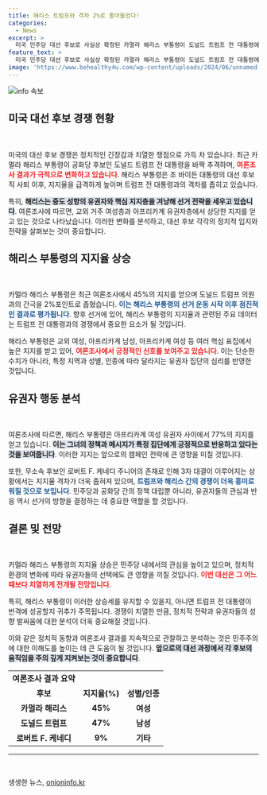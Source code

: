 ```yaml
---
title: 해리스 트럼프와 격차 2%로 줄어들었다!
categories:
  - News
excerpt: >
  미국 민주당 대선 후보로 사실상 확정된 카멀라 해리스 부통령이 도널드 트럼프 전 대통령에게 급격히 접근하고 있다. 최근 여론조사에 따르면 해리스의 지지율은 45%로, 트럼프와의 격차가 단 2%포인트로 줄어들며 대선판이 뒤집힐 조짐을 보이고 있다.
feature_text: >
  미국 민주당 대선 후보로 사실상 확정된 카멀라 해리스 부통령이 도널드 트럼프 전 대통령에게 급격히 접근하고 있다. 최근 여론조사에 따르면 해리스의 지지율은 45%로, 트럼프와의 격차가 단 2%포인트로 줄어들며 대선판이 뒤집힐 조짐을 보이고 있다.
image: 'https://www.behealthy4u.com/wp-content/uploads/2024/06/unnamed-file.png'
---
```


<p><img src="https://www.behealthy4u.com/wp-content/uploads/2024/06/unnamed-file.png" alt="info 속보" /></p>

<h2 data-ke-size="size26">미국 대선 후보 경쟁 현황</h2>

<p data-ke-size="size16">&nbsp;</p>

<p>미국의 대선 후보 경쟁은 정치적인 긴장감과 치열한 쟁점으로 가득 차 있습니다. 최근 카멀라 해리스 부통령이 공화당 후보인 도널드 트럼프 전 대통령을 바짝 추격하며, <b><span style="color: #ee2323;">여론조사 결과가 극적으로 변화하고 있습니다</span></b>. 해리스 부통령은 조 바이든 대통령의 대선 후보직 사퇴 이후, 지지율을 급격하게 높이며 트럼프 전 대통령과의 격차를 좁히고 있습니다. </p>

<p>특히, <b><span style="background-color: #21538527;">해리스는 중도 성향의 유권자와 핵심 지지층을 겨냥해 선거 전략을 세우고 있습니다</span></b>. 여론조사에 따르면, 교외 거주 여성층과 아프리카계 유권자층에서 상당한 지지를 얻고 있는 것으로 나타났습니다. 이러한 변화를 분석하고, 대선 후보 각각의 정치적 입지와 전략을 살펴보는 것이 중요합니다.</p>

<h2 data-ke-size="size26">해리스 부통령의 지지율 상승</h2>

<p data-ke-size="size16">&nbsp;</p>

<p>카멀라 해리스 부통령은 최근 여론조사에서 45%의 지지를 얻으며 도널드 트럼프 의원과의 간극을 2%포인트로 좁혔습니다. <b><span style="color: #1a5490;">이는 해리스 부통령의 선거 운동 시작 이후 점진적인 결과로 평가됩니다</span></b>. 향후 선거에 있어, 해리스 부통령의 지지율과 관련된 주요 데이터는 트럼프 전 대통령과의 경쟁에서 중요한 요소가 될 것입니다. </p>

<p>해리스 부통령은 교외 여성, 아프리카계 남성, 아프리카계 여성 등 여러 핵심 표집에서 높은 지지를 받고 있어, <b><span style="color: #ee2323;">여론조사에서 긍정적인 신호를 보여주고 있습니다</span></b>. 이는 단순한 수치가 아니라, 특정 지역과 성별, 인종에 따라 달라지는 유권자 집단의 심리를 반영한 것입니다.</p>

<h2 data-ke-size="size26">유권자 행동 분석</h2>

<p data-ke-size="size16">&nbsp;</p>

<p>여론조사에 따르면, 해리스 부통령은 아프리카계 여성 유권자 사이에서 77%의 지지를 얻고 있습니다. <b><span style="background-color: #21538527;">이는 그녀의 정책과 메시지가 특정 집단에게 긍정적으로 반응하고 있다는 것을 보여줍니다</span></b>. 이러한 지지는 앞으로의 캠페인 전략에 큰 영향을 미칠 것입니다. </p>

<p>또한, 무소속 후보인 로버트 F. 케네디 주니어의 존재로 인해 3자 대결이 이루어지는 상황에서는 지지율 격차가 더욱 좁혀져 있으며, <b><span style="color: #1a5490;">트럼프와 해리스 간의 경쟁이 더욱 흥미로워질 것으로 보입니다</span></b>. 민주당과 공화당 간의 정책 대립뿐 아니라, 유권자들의 관심과 반응 역시 선거의 방향을 결정하는 데 중요한 역할을 할 것입니다.</p>

<h2 data-ke-size="size26">결론 및 전망</h2>

<p data-ke-size="size16">&nbsp;</p>

<p>카멀라 해리스 부통령의 지지율 상승은 민주당 내에서의 관심을 높이고 있으며, 정치적 환경의 변화에 따라 유권자들의 선택에도 큰 영향을 끼칠 것입니다. <b><span style="color: #ee2323;">이번 대선은 그 어느 때보다 치열하게 전개될 전망입니다</span></b>. </p>

<p>특히, 해리스 부통령이 이러한 상승세를 유지할 수 있을지, 아니면 트럼프 전 대통령이 반격에 성공할지 귀추가 주목됩니다. 경쟁이 치열한 만큼, 정치적 전략과 유권자들의 성향 발싸움에 대한 분석이 더욱 중요해질 것입니다. </p>

<p>이와 같은 정치적 동향과 여론조사 결과를 지속적으로 관찰하고 분석하는 것은 민주주의에 대한 이해도를 높이는 데 큰 도움이 될 것입니다. <b><span style="background-color: #21538527;">앞으로의 대선 과정에서 각 후보의 움직임을 주의 깊게 지켜보는 것이 중요합니다</span></b>. </p>

<table>
<tr>
<td style="text-align: center; height: 17px;"><b>여론조사 결과 요약</b></td>
</tr>
<tr>
<td style="text-align: center; height: 17px;"><b>후보</b></td>
<td style="text-align: center; height: 17px;"><b>지지율(%)</b></td>
<td style="text-align: center; height: 17px;"><b>성별/인종</b></td>
</tr>
<tr>
<td style="text-align: center; height: 17px;"><b>카멀라 해리스</b></td>
<td style="text-align: center; height: 17px;"><b>45%</b></td>
<td style="text-align: center; height: 17px;"><b>여성</b></td>
</tr>
<tr>
<td style="text-align: center; height: 17px;"><b>도널드 트럼프</b></td>
<td style="text-align: center; height: 17px;"><b>47%</b></td>
<td style="text-align: center; height: 17px;"><b>남성</b></td>
</tr>
<tr>
<td style="text-align: center; height: 17px;"><b>로버트 F. 케네디</b></td>
<td style="text-align: center; height: 17px;"><b>9%</b></td>
<td style="text-align: center; height: 17px;"><b>기타</b></td>
</tr>
</table>

<hr />

<p data-ke-size="size16">&nbsp;</p>
생생한 뉴스, <a href="https://onioninfo.kr" rel="dofollow">onioninfo.kr</a>


